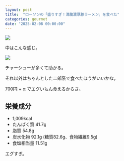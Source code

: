 ```yaml
---
layout: post
title:  "ローソンの「盛りすぎ！満腹濃厚豚ラーメン」を食べた"
categories: gourmet
date: "2025-02-08 00:00:00"
---
```



<div class="trim">
  <div class="trim__item">
    <a href="{{ site.url }}/assets/images/2025-02-08-report/18-05-33.png">
      <img class="one" src="{{ site.url }}/assets/thumbnail/2025-02-08-report/18-05-33.png">
    </a>
  </div>
</div>


中はこんな感じ。


<div class="trim">
  <div class="trim__item">
    <a href="{{ site.url }}/assets/images/2025-02-08-report/18-05-43.png">
      <img class="one" src="{{ site.url }}/assets/thumbnail/2025-02-08-report/18-05-43.png">
    </a>
  </div>
</div>


チャーシューが多くて助かる。

それ以外はちゃんとした二郎系で食べたほうがいいかな。

700円 + α でエグいもん食えるからさ。


## 栄養成分

- 1,009kcal
- たんぱく質 41.7g
- 脂質 54.8g
- 炭水化物 92.1g (糖質82.6g、食物繊維9.5g)
- 食塩相当量 11.51g

エグすぎ。
